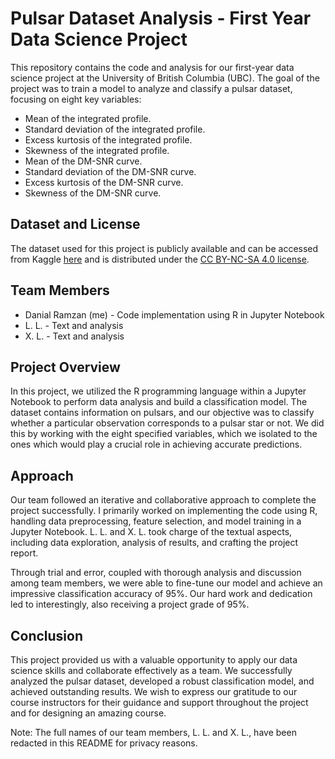 # Pulsar Dataset Analysis - First Year Data Science Project

This repository contains the code and analysis for our first-year data science project at the University of British Columbia (UBC). The goal of the project was to train a model to analyze and classify a pulsar dataset, focusing on eight key variables:

- Mean of the integrated profile.
- Standard deviation of the integrated profile.
- Excess kurtosis of the integrated profile.
- Skewness of the integrated profile.
- Mean of the DM-SNR curve.
- Standard deviation of the DM-SNR curve.
- Excess kurtosis of the DM-SNR curve.
- Skewness of the DM-SNR curve.

## Dataset and License

The dataset used for this project is publicly available and can be accessed from Kaggle [here](https://www.kaggle.com/datasets/colearninglounge/predicting-pulsar-starintermediate) and is distributed under the [CC BY-NC-SA 4.0 license](https://creativecommons.org/licenses/by-nc-sa/4.0/).

## Team Members

- Danial Ramzan (me) - Code implementation using R in Jupyter Notebook
- L. L. - Text and analysis
- X. L. - Text and analysis

## Project Overview

In this project, we utilized the R programming language within a Jupyter Notebook to perform data analysis and build a classification model. The dataset contains information on pulsars, and our objective was to classify whether a particular observation corresponds to a pulsar star or not. We did this by working with the eight specified variables, which we isolated to the ones which would play a crucial role in achieving accurate predictions.

## Approach

Our team followed an iterative and collaborative approach to complete the project successfully. I primarily worked on implementing the code using R, handling data preprocessing, feature selection, and model training in a Jupyter Notebook. L. L. and X. L. took charge of the textual aspects, including data exploration, analysis of results, and crafting the project report.

Through trial and error, coupled with thorough analysis and discussion among team members, we were able to fine-tune our model and achieve an impressive classification accuracy of 95%. Our hard work and dedication led to interestingly, also receiving a project grade of 95%.

## Conclusion

This project provided us with a valuable opportunity to apply our data science skills and collaborate effectively as a team. We successfully analyzed the pulsar dataset, developed a robust classification model, and achieved outstanding results. We wish to express our gratitude to our course instructors for their guidance and support throughout the project and for designing an amazing course.

Note: The full names of our team members, L. L. and X. L., have been redacted in this README for privacy reasons.
